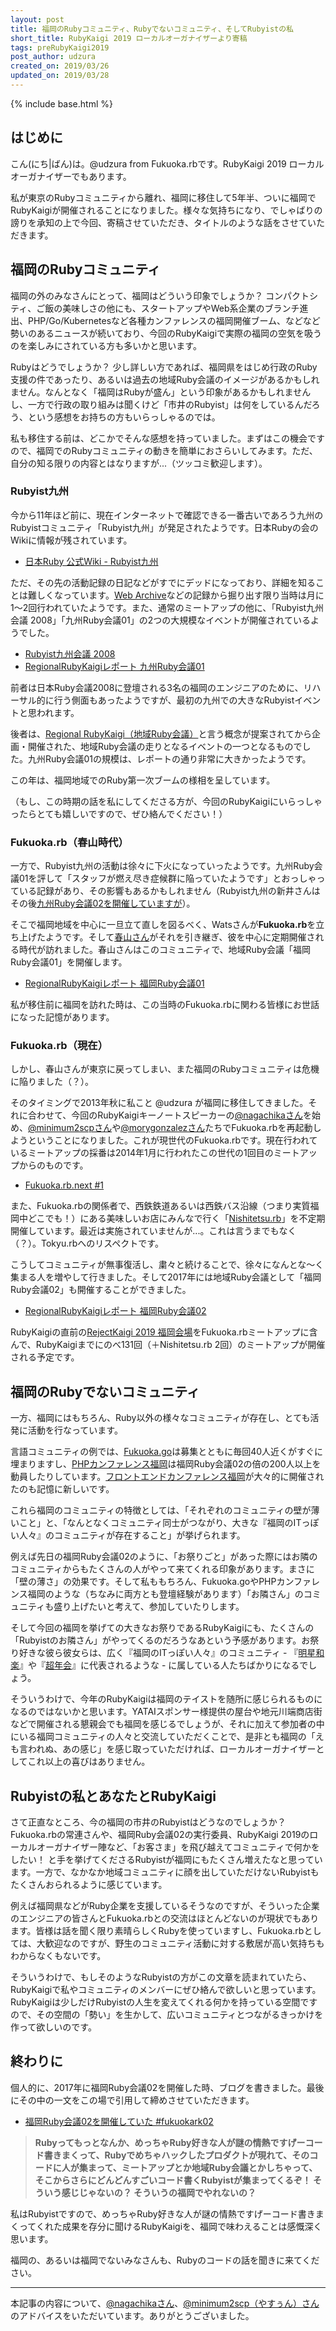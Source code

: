 ```yaml
---
layout: post
title: 福岡のRubyコミュニティ、Rubyでないコミュニティ、そしてRubyistの私
short_title: RubyKaigi 2019 ローカルオーガナイザーより寄稿
tags: preRubyKaigi2019
post_author: udzura
created_on: 2019/03/26
updated_on: 2019/03/28
---
```

{% include base.html %}

## はじめに

こん(にち\|ばん)は。@udzura from Fukuoka.rbです。RubyKaigi 2019 ローカルオーガナイザーでもあります。

私が東京のRubyコミュニティから離れ、福岡に移住して5年半、ついに福岡でRubyKaigiが開催されることになりました。様々な気持ちになり、でしゃばりの謗りを承知の上で今回、寄稿させていただき、タイトルのような話をさせていただきます。

## 福岡のRubyコミュニティ

福岡の外のみなさんにとって、福岡はどういう印象でしょうか？ コンパクトシティ、ご飯の美味しさの他にも、スタートアップやWeb系企業のブランチ進出、PHP/Go/Kubernetesなど各種カンファレンスの福岡開催ブーム、などなど勢いのあるニュースが続いており、今回のRubyKaigiで実際の福岡の空気を吸うのを楽しみにされている方も多いかと思います。

Rubyはどうでしょうか？ 少し詳しい方であれば、福岡県をはじめ行政のRuby支援の件であったり、あるいは過去の地域Ruby会議のイメージがあるかもしれません。なんとなく「福岡はRubyが盛ん」という印象があるかもしれませんし、一方で行政の取り組みは聞くけど「市井のRubyist」は何をしているんだろう、という感想をお持ちの方もいらっしゃるのでは。

私も移住する前は、どこかでそんな感想を持っていました。まずはこの機会ですので、福岡でのRubyコミュニティの動きを簡単におさらいしてみます。ただ、自分の知る限りの内容とはなりますが...（ツッコミ歓迎します）。

### Rubyist九州

今から11年ほど前に、現在インターネットで確認できる一番古いであろう九州のRubyistコミュニティ「Rubyist九州」が発足されたようです。日本Rubyの会のWikiに情報が残されています。

* [日本Ruby 公式Wiki - Rubyist九州](http://jp.rubyist.net/?RubyistKyushu)

ただ、その先の活動記録の日記などがすでにデッドになっており、詳細を知ることは難しくなっています。[Web Archive](https://web.archive.org/web/20080307011725/http://d.hatena.ne.jp/authorNari/20080223/1203768426)などの記録から掘り出す限り当時は月に1〜2回行われていたようです。また、通常のミートアップの他に、「Rubyist九州会議 2008」「九州Ruby会議01」の2つの大規模なイベントが開催されているようでした。

* [Rubyist九州会議 2008](http://jp.rubyist.net/?Rubyist%B6%E5%BD%A3%B2%F1%B5%C4+2008)
* [RegionalRubyKaigiレポート 九州Ruby会議01](/articles/0026/0026-KyushuRubyKaigi01Report.html)

前者は日本Ruby会議2008に登壇される3名の福岡のエンジニアのために、リハーサル的に行う側面もあったようですが、最初の九州での大きなRubyistイベントと思われます。

後者は、[Regional RubyKaigi（地域Ruby会議）](https://kakutani.com/20080622.html#p02)と言う概念が提案されてから企画・開催された、地域Ruby会議の走りとなるイベントの一つとなるものでした。九州Ruby会議01の規模は、レポートの通り非常に大きかったようです。

この年は、福岡地域でのRuby第一次ブームの様相を呈しています。

（もし、この時期の話を私にしてくださる方が、今回のRubyKaigiにいらっしゃったらとても嬉しいですので、ぜひ絡んでください！）

### Fukuoka.rb（春山時代）

一方で、Rubyist九州の活動は徐々に下火になっていったようです。九州Ruby会議01を評して「スタッフが燃え尽き症候群に陥っていたようです」とおっしゃっている記録があり、その影響もあるかもしれません（Rubyist九州の新井さんはその後[九州Ruby会議02を開催していますが](/articles/0043/0043-KyushuRubyKaigi02Report.html)）。

そこで福岡地域を中心に一旦立て直しを図るべく、Watsさんが**Fukuoka.rb**を立ち上げたようです。そして[春山さん](https://twitter.com/Spring_MT)がそれを引き継ぎ、彼を中心に定期開催される時代が訪れました。春山さんはこのコミュニティで、地域Ruby会議「福岡Ruby会議01」を開催します。

* [RegionalRubyKaigiレポート 福岡Ruby会議01](/articles/0042/0042-FukuokaRubyKaigi01Report.html)

私が移住前に福岡を訪れた時は、この当時のFukuoka.rbに関わる皆様にお世話になった記憶があります。

### Fukuoka.rb（現在）

しかし、春山さんが東京に戻ってしまい、また福岡のRubyコミュニティは危機に陥りました（？）。

そのタイミングで2013年秋に私こと @udzura が福岡に移住してきました。それに合わせて、今回のRubyKaigiキーノートスピーカーの[@nagachikaさん](https://twitter.com/nagachika)を始め、[@minimum2scpさん](https://twitter.com/minimum2scp)や[@morygonzalezさん](https://twitter.com/morygonzalez)たちでFukuoka.rbを再起動しようということになりました。これが現世代のFukuoka.rbです。現在行われているミートアップの採番は2014年1月に行われたこの世代の1回目のミートアップからのものです。

* [Fukuoka.rb.next #1](https://fukuokarb.doorkeeper.jp/events/7726)

また、Fukuoka.rbの関係者で、西鉄鉄道あるいは西鉄バス沿線（つまり実質福岡中どこでも！）にある美味しいお店にみんなで行く「[Nishitetsu.rb](https://fukuokarb.doorkeeper.jp/events/34808)」を不定期開催しています。最近は実施されていませんが...。これは言うまでもなく（？）。Tokyu.rbへのリスペクトです。

こうしてコミュニティが無事復活し、粛々と続けることで、徐々になんとな〜く集まる人を増やして行きました。そして2017年には地域Ruby会議として「福岡Ruby会議02」も開催することができました。

* [RegionalRubyKaigiレポート 福岡Ruby会議02](/articles/0057/0057-FukuokaRubyKaigi02Report.html)

RubyKaigiの直前の[RejectKaigi 2019 福岡会場](https://fukuokarb.connpass.com/event/124966/)をFukuoka.rbミートアップに含んで、RubyKaigiまでにのべ131回（＋Nishitetsu.rb 2回）のミートアップが開催される予定です。

## 福岡のRubyでないコミュニティ

一方、福岡にはもちろん、Ruby以外の様々なコミュニティが存在し、とても活発に活動を行なっています。

言語コミュニティの例では、[Fukuoka.go](https://fukuokago.connpass.com/)は募集とともに毎回40人近くがすぐに埋まりますし、[PHPカンファレンス福岡](https://phpcon.fukuoka.jp/2018/)は福岡Ruby会議02の倍の200人以上を動員したりしています。[フロントエンドカンファレンス福岡](https://frontend-conf.fukuoka.jp/)が大々的に開催されたのも記憶に新しいです。

これら福岡のコミュニティの特徴としては、「それぞれのコミュニティの壁が薄いこと」と、「なんとなくコミュニティ同士がつながり、大きな『福岡のITっぽい人々』のコミュニティが存在すること」が挙げられます。

例えば先日の福岡Ruby会議02のように、「お祭りごと」があった際にはお隣のコミュニティからもたくさんの人がやって来てくれる印象があります。まさに「壁の薄さ」の効果です。そして私ももちろん、Fukuoka.goやPHPカンファレンス福岡のような（ちなみに両方とも登壇経験があります）「お隣さん」のコミュニティも盛り上げたいと考えて、参加していたりします。

そして今回の福岡を挙げての大きなお祭りであるRubyKaigiにも、たくさんの「Rubyistのお隣さん」がやってくるのだろうなあという予感があります。お祭り好きな彼ら彼女らは、広く『福岡のITっぽい人々』のコミュニティ - 『[明星和楽](https://myojowaraku.net/)』や『[超年会](http://hash.city.fukuoka.lg.jp/news/archives/99)』に代表されるような - に属している人たちばかりになるでしょう。

そういうわけで、今年のRubyKaigiは福岡のテイストを随所に感じられるものになるのではないかと思います。YATAIスポンサー様提供の屋台や地元川端商店街などで開催される懇親会でも福岡を感じるでしょうが、それに加えて参加者の中にいる福岡コミュニティの人々と交流していただくことで、是非とも福岡の「えも言われぬ、あの感じ」を感じ取っていただければ、ローカルオーガナイザーとしてこれ以上の喜びはありません。

## Rubyistの私とあなたとRubyKaigi

さて正直なところ、今の福岡の市井のRubyistはどうなのでしょうか？ Fukuoka.rbの常連さんや、福岡Ruby会議02の実行委員、RubyKaigi 2019のローカルオーガナイザー陣など、「お客さま」を飛び越えてコミュニティで何かをしたい！ と手を挙げてくださるRubyistが福岡にもたくさん増えたなと思っています。一方で、なかなか地域コミュニティに顔を出していただけないRubyistもたくさんおられるように感じています。

例えば福岡県などがRuby企業を支援しているそうなのですが、そういった企業のエンジニアの皆さんとFukuoka.rbとの交流はほとんどないのが現状でもあります。皆様は話を聞く限り素晴らしくRubyを使っていますし、Fukuoka.rbとしては、大歓迎なのですが、野生のコミュニティ活動に対する敷居が高い気持ちもわからなくもないです。

そういうわけで、もしそのようなRubyistの方がこの文章を読まれていたら、RubyKaigiで私やコミュニティのメンバーにぜひ絡んで欲しいと思っています。RubyKaigiは少しだけRubyistの人生を変えてくれる何かを持っている空間ですので、その空間の「勢い」を生かして、広いコミュニティとつながるきっかけを作って欲しいのです。

## 終わりに

個人的に、2017年に福岡Ruby会議02を開催した時、ブログを書きました。最後にその中の一文をこの場で引用して締めさせていただきます。

* [福岡Ruby会議02を開催していた #fukuokark02](https://udzura.hatenablog.jp/entry/2017/12/30/011234)

> **Rubyってもっとなんか、めっちゃRuby好きな人が謎の情熱ですげーコード書きまくって、Rubyでめちゃハックしたプロダクトが現れて、そのコードに人が集まって、ミートアップとか地域Ruby会議とかしちゃって、そこからさらにどんどんすごいコード書くRubyistが集まってくるぞ！ そういう感じじゃないの？ そういうの福岡でやれないの？**

私はRubyistですので、めっちゃRuby好きな人が謎の情熱ですげーコード書きまくってくれた成果を存分に聞けるRubyKaigiを、福岡で味わえることは感慨深く思います。

福岡の、あるいは福岡でないみなさんも、Rubyのコードの話を聞きに来てください。

----

本記事の内容について、[@nagachikaさん](https://twitter.com/nagachika)、[@minimum2scp（やすぅん）さん](https://twitter.com/minimum2scp)のアドバイスをいただいています。ありがとうございました。
